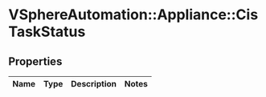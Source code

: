 # VSphereAutomation::Appliance::CisTaskStatus

## Properties
Name | Type | Description | Notes
------------ | ------------- | ------------- | -------------


